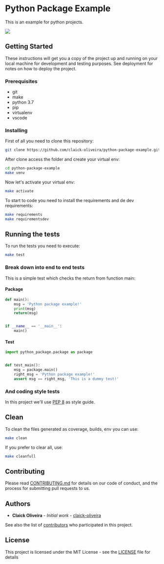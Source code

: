 # Python Package Example

This is an example for python projects.

![](https://github.com/claick-oliveira/python-package-example/workflows/Python%20package/badge.svg)

## Getting Started

These instructions will get you a copy of the project up and running on your local machine for development and testing purposes. See deployment for notes on how to deploy the project.

### Prerequisites

- git
- make
- python 3.7
- pip
- virtualenv
- vscode

### Installing

First of all you need to clone this repository:

``` bash
git clone https://github.com/claick-oliveira/python-package-example.git
```

After clone access the folder and create your virtual env:

``` bash
cd python-package-example
make venv
```

Now let's activate your virtual env:

``` bash
make activate
```

To start to code you need to install the requirements and de dev requirements:

``` bash
make requirements
make requirementsdev
```

## Running the tests

To run the tests you need to execute:

``` bash
make test
```

### Break down into end to end tests

This is a simple test which checks the return from function main:

#### Package

``` python
def main():
    msg = 'Python package example!'
    print(msg)
    return(msg)


if __name__ == '__main__':
    main()
```

#### Test

``` python
import python_package.package as package


def test_main():
    msg = package.main()
    right_msg = 'Python package example!'
    assert msg == right_msg, 'This is a dummy test!'
```

### And coding style tests

In this project we'll use [PEP 8](https://www.python.org/dev/peps/pep-0008/) as style guide.

## Clean

To clean the files generated as coverage, builds, env you can use:

``` bash
make clean
```

If you prefer to clear all, use:

```bash
make cleanfull
```

## Contributing

Please read [CONTRIBUTING.md](https://github.com/claick-oliveira/python-package-example/blob/master/CONTRIBUTING.md) for details on our code of conduct, and the process for submitting pull requests to us.

## Authors

- **Claick Oliveira** - *Initial work* - [claick-oliveira](https://github.com/claick-oliveira)

See also the list of [contributors](https://github.com/claick-oliveira/python-package-example/contributors) who participated in this project.

## License

This project is licensed under the MIT License - see the [LICENSE](LICENSE) file for details
